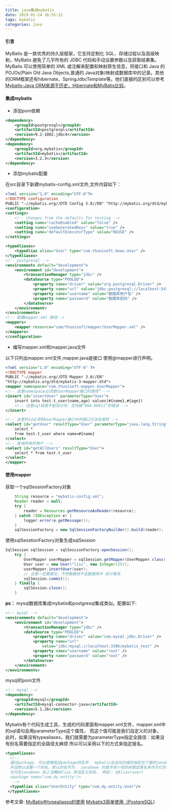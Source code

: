 ```yaml
---
title: java集成mybatis
date: 2019-01-24 16:55:12
tags: mybatis
categories: java
---
```



#### 引言

MyBatis 是一款优秀的持久层框架，它支持定制化 SQL、存储过程以及高级映射。MyBatis 避免了几乎所有的 JDBC 代码和手动设置参数以及获取结果集。MyBatis 可以使用简单的 XML 或注解来配置和映射原生信息，将接口和 Java 的 POJOs(Plain Old Java Objects,普通的 Java对象)映射成数据库中的记录。其他的ORM框架还有hibernate、SpringJdbcTemplate等。他们直接的区别可以参考[Mybaits-Java ORM来源于历史、Hibernate和MyBatis比较](https://www.jianshu.com/p/38c1b019b85f)。

<!-- more -->

#### 集成mybatis


- 添加pom依赖

```xml
<dependency>
	<groupId>postgresql</groupId>
	<artifactId>postgresql</artifactId>
	<version>9.2-1002.jdbc4</version>
</dependency>
<dependency>
	<groupId>org.mybatis</groupId>
	<artifactId>mybatis</artifactId>
	<version>3.2.3</version>
</dependency>
```

- 添加mybatis配置

在src目录下新建mybatis-config.xml文件,文件内容如下：

```xml
<?xml version="1.0" encoding="UTF-8"?>   
<!DOCTYPE configuration   
PUBLIC "-//mybatis.org//DTD Config 3.0//EN" "http://mybatis.org/dtd/mybatis-3-config.dtd">
<configuration>
<settings>
	<!-- changes from the defaults for testing -->
	<setting name="cacheEnabled" value="false" />
	<setting name="useGeneratedKeys" value="true" />
	<setting name="defaultExecutorType" value="REUSE" />
</settings>

<typeAliases>
	<typeAlias alias="User" type="com.thunisoft.bean.User" />
</typeAliases>
<!-- postgresql -->
<environments default="development">
	<environment id="development">
		<transactionManager type="jdbc" />
		<dataSource type="POOLED">
			<property name="driver" value="org.postgresql.Driver" />
			<property name="url" value="jdbc:postgresql://localhost:5432/test?charSet=utf-8" />
			<property name="username" value="数据库用户名" />
			<property name="password" value="数据库密码" />
		</dataSource>
	</environment>
</environments>
<!-- 配置mapper.xml 路径-->
<mappers>
	<mapper resource="com/thunisoft/mapper/UserMapper.xml" />
</mappers>
</configuration>
```

- 编写mapper.xml和mapper.java文件

以下只列出mapper.xml文件,mapper.java是接口 使用@mapper进行声明。


```xml
<?xml version="1.0" encoding="UTF-8" ?>   
<!DOCTYPE mapper   
PUBLIC "-//mybatis.org//DTD Mapper 3.0//EN"   
"http://mybatis.org/dtd/mybatis-3-mapper.dtd">
<mapper namespace="com.thunisoft.mapper.UserMapper">
<!-- 这里namespace必须是UserMapper接口的路径” -->
<insert id="insertUser" parameterType="User">
	insert into test.t_user(name,age) values(#{name},#{age})
	<!-- 这里sql结尾不能加分号，否则报“ORA-00911”的错误 -->
</insert>

<!-- 这里的id必须和UserMapper接口中的接口方法名相同 -->
<select id="getUser" resultType="User" parameterType="java.lang.String">
	select *
	from test.t_user where name=#{name}
</select>
<!-- 查询所有的用户 -->
<select id="getAllUsers" resultType="User">
	select * from test.t_user
</select>
</mapper>
```

#### 使用mapper

获取一个sqlSessionFactory对象

```java
    String resource = "mybatis-config.xml";
    Reader reader = null;
    try {
        reader = Resources.getResourceAsReader(resource);
    } catch (IOException e) {
        logger.error(e.getMessage());
    }
    sqlSessionFactory = new SqlSessionFactoryBuilder().build(reader);
```

使用sqlSesstionFactory对象生成sqlSession
```java
SqlSession sqlSession = sqlSessionFactory.openSession();
    try {
        UserMapper userMapper = sqlSession.getMapper(UserMapper.class);
        User user = new User("lisi", new Integer(25));
        userMapper.insertUser(user);
        // 这里一定要提交，不然数据进不去数据库中 执行事务
        sqlSession.commit();
    } finally {
        sqlSession.close();
    }
```


**ps：** mysql数据库集成mybatis和postgresql集成类似。配置如下:

```xml
<!-- mysql -->
<environments default="development">
	<environment id="development">
		<transactionManager type="jdbc" />
		<dataSource type="POOLED">
			<property name="driver" value="com.mysql.jdbc.Driver" />
			<property name="url"
				value="jdbc:mysql://localhost:3306/mybatis_test" />
			<property name="username" value="root" />
			<property name="password" value="root" />
		</dataSource>
	</environment>
</environments>
```

mysql的pom文件

```xml
<!-- mysql -->
<dependency>
	<groupId>mysql</groupId>
	<artifactId>mysql-connector-java</artifactId>
	<version>5.1.26</version>
</dependency>
```

Mybatis有个代码生成工具，生成的代码里面有mapper.xml文件，mapper.xml中的sql语句会用parameterType这个属性， 而这个值可能是我们自定义的对象， 此时，如果没有typealiases，我们就需要为parameterType指定全路径：如果没有别名需要指定的全路径太麻烦 所以可以采用以下的方式来指定报名。

```xml
<typeAliases>  
  <!--  
  通过package, 可以直接指定package的名字， mybatis会自动扫描你指定包下面的javabean,  
  并且默认设置一个别名，默认的名字为： javabean 的首字母小写的非限定类名来作为它的别名。  
  也可在javabean 加上注解@Alias 来自定义别名， 例如： @Alias(user)   
  <package name="com.dy.entity"/>  
   -->  
  <typeAlias alias="UserEntity" type="com.dy.entity.User"/>  
 </typeAliases>
 ```

 参考文章:
[MyBatis中typealiases的使用](https://blog.csdn.net/lelewenzibin/article/details/42713585)
[Mybatis3简单使用（PostgreSQL)](https://blog.csdn.net/gaojinshan/article/details/40656757)
